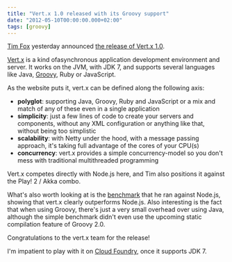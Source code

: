 ```yaml
---
title: "Vert.x 1.0 released with its Groovy support"
date: "2012-05-10T00:00:00.000+02:00"
tags: [groovy]
---
```


[Tim Fox](https://twitter.com/#!/timfox) yesterday announced [the release of Vert.x 1.0](http://vertxproject.wordpress.com/2012/05/09/vert-x-1-0-final-is-released/).  

[Vert.x](http://vertx.io/) is a kind ofasynchronous application development environment and server. It works on the JVM, with JDK 7, and supports several languages like Java, [Groovy](http://vertx.io/groovy_web_tutorial.html), Ruby or JavaScript.  

As the website puts it, vert.x can be defined along the following axis:

*   **polyglot**: supporting Java, Groovy, Ruby and JavaScript or a mix and match of any of these even in a single application
*   **simplicity**: just a few lines of code to create your servers and components, without any XML configuration or anything like that, without being too simplistic
*   **scalability**: with Netty under the hood, with a message passing approach, it's taking full advantage of the cores of your CPU(s)
*   **concurrency**: vert.x provides a simple concurrency-model so you don't mess with traditional multithreaded programming

Vert.x competes directly with Node.js here, and Tim also positions it against the Play! 2 / Akka combo.  

What's also worth looking at is the [benchmark](http://vertxproject.wordpress.com/2012/05/09/vert-x-vs-node-js-simple-http-benchmarks/) that he ran against Node.js, showing that vert.x clearly outperforms Node.js. Also interesting is the fact that when using Groovy, there's just a very small overhead over using Java, although the simple benchmark didn't even use the upcoming static compilation feature of Groovy 2.0.  

Congratulations to the vert.x team for the release!  

I'm impatient to play with it on [Cloud Foundry](http://cloudfoundry.com/), once it supports JDK 7.